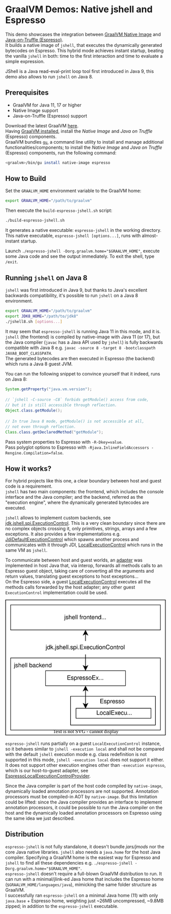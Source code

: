 # GraalVM Demos: Native jshell and Espresso

This demo showcases the integration between [GraalVM Native Image](https://www.graalvm.org/reference-manual/native-image/) and [Java-on-Truffle (Espresso)](https://www.graalvm.org/reference-manual/java-on-truffle/).  
It builds a native image of `jshell`, that executes the dynamically generated bytecodes on Espresso. This hybrid mode achieves instant startup, beating the vanilla `jshell` in both: time to the first interaction and time to evaluate a simple expression.

JShell is a Java read-eval-print loop tool first introduced in Java 9, this demo also allows to run `jshell` on Java 8.

## Prerequisites

- GraalVM for Java 11, 17 or higher
- Native Image support
- Java-on-Truffle (Espresso) support

Download the latest GraalVM [here](https://www.graalvm.org/downloads/).  
Having [GraalVM installed](https://www.graalvm.org/docs/getting-started/#install-graalvm), install the _Native Image_ and _Java on Truffle_ (Espresso) components.  
GraalVM bundles [`gu`](https://www.graalvm.org/reference-manual/graalvm-updater/), a command line utility to install and manage additional functionalities/components; to install the _Native Image_ and _Java on Truffle_ (Espresso) components, run the following command:

```bash
<graalvm>/bin/gu install native-image espresso
```

## How to Build
Set the `GRAALVM_HOME` environment variable to the GraalVM home:
```bash
export GRAALVM_HOME="/path/to/graalvm"
```

Then execute the `build-espresso-jshell.sh` script:
```bash
./build-espresso-jshell.sh
```

It generates a native executable: `espresso-jshell` in the working directory.
This native executable, `espresso-jshell [options...]`, runs with almost-instant startup.

Launch `./espresso-jshell -Dorg.graalvm.home="$GRAALVM_HOME"`, execute some Java code and see the output immediately.
To exit the shell, type `/exit`.

## Running `jshell` on Java 8

`jshell` was first introduced in Java 9, but thanks to Java's excellent backwards compatibility, it's possible to run `jshell` on a Java 8 environment.

```bash
export GRAALVM_HOME="/path/to/graalvm"
export JDK8_HOME="/path/to/jdk8"
./jshell8.sh [options...]
```

It may seem that `espresso-jshell` is running Java 11 in this mode, and it is.  
`jshell` (the frontend) is compiled by native-image with Java 11 (or 17), but the Java compiler (`javac` has a Java API used by `jshell`) is fully backwards compatible with Java 8 e.g. `javac -source 8 -target 8 -bootclasspath JAVA8_BOOT_CLASSPATH`.  
The generated bytecodes are then executed in Espresso (the backend) which runs a Java 8 guest JVM.

You can run the following snippet to convince yourself that it indeed, runs on Java 8:
```java
System.getProperty("java.vm.version");

// `jshell -C-source -C8` forbids getModule() access from code,
// but it is still accessible through reflection.
Object.class.getModule();

// In true Java 8 mode, getModule() is not accessible at all,
// not even through reflection.
Class.class.getDeclaredMethod("getModule");
```

Pass system properties to Espresso with `-R-Dkey=value`.  
Pass polyglot options to Espresso with `-Rjava.InlineFieldAccessors -Rengine.Compilation=false`.

## How it works?
For hybrid projects like this one, a clear boundary between host and guest code is a requirement.  
`jshell` has two main components: the frontend, which includes the console interface and the Java compiler; and the backend, referred as the "execution engine", where the dynamically generated bytecodes are executed.

`jshell` allows to implement custom backends, see [jdk.jshell.spi.ExecutionControl](https://docs.oracle.com/en/java/javase/11/docs/api/jdk.jshell/jdk/jshell/spi/ExecutionControl.html). This is a very clean boundary since there are no complex objects crossing it, only primitives, strings, arrays and a few exceptions. It also provides a few implementations e.g. [JdiDefaultExecutionControl](https://docs.oracle.com/en/java/javase/11/docs/api/jdk.jshell/jdk/jshell/execution/JdiDefaultExecutionControl.html) which spawns another process and communicates with it through JDI, [LocalExecutionControl](https://docs.oracle.com/en/java/javase/11/docs/api/jdk.jshell/jdk/jshell/execution/LocalExecutionControl.html) which runs in the same VM as `jshell`.

To communicate between host and guest worlds, an [adapter](https://github.com/mukel/graalvm-demos/blob/master/espresso-jshell/src/main/java/com/oracle/truffle/espresso/jshell/EspressoExecutionControl.java) was implemented in host Java that, via interop, forwards all methods calls to an Espresso guest object, taking care of converting all the arguments and return values, translating guest exceptions to host exceptions...  
On the Espresso side, a guest [LocalExecutionControl](https://docs.oracle.com/en/java/javase/11/docs/api/jdk.jshell/jdk/jshell/execution/LocalExecutionControl.html) executes all the methods calls forwarded by the host adapter; any other guest `ExecutionControl` implementation could be used.

<p align="center">
    <img src="./diagram.svg">
</p>

`espresso-jshell` runs partially on a guest `LocalExecutionControl` instance, so it behaves similar to `jshell -execution local` and shall not be compared with the default `jshell` execution mode e.g. class redefinition is not supported in this mode, `jshell -execution local` does not support it either. It does not support other execution engines other than `-execution espresso`, which is our host-to-guest adapter, see [EspressoLocalExecutionControlProvider](https://github.com/graalvm/graalvm-demos/blob/master/espresso-jshell/src/main/java/com/oracle/truffle/espresso/jshell/EspressoLocalExecutionControlProvider.java).

Since the Java compiler is part of the host code compiled by `native-image`, dynamically loaded annotation processors are not supported. Annotation processors must be compiled-in AOT by `native-image`. But this limitation could be lifted: since the Java compiler provides an interface to implement annotation processors, it could be possible to run the Java compiler on the host and the dynamically loaded annotation processors on Espresso using the same idea we just described.

## Distribution
`espresso-jshell` is not fully standalone, it doesn't bundle _jars/jmods_ nor the core Java native libraries. `jshell` also needs a `java.home` for the host Java compiler.
Specifying a GraalVM home is the easiest way for Espresso and `jshell` to find all these dependencies e.g. `./espresso-jshell -Dorg.graalvm.home="$GRAALVM_HOME"`.  
`espresso-jshell` doesn't require a full-blown GraalVM distribution to run. It can run with a minimal/jlink-ed Java home that includes the Espresso home (`$GRAALVM_HOME/languages/java`), mimicking the same folder structure as GraalVM.  
I successfully ran `espresso-jshell` on a minimal Java home (11) with only `java.base` + Espresso home, weighting just ~26MB uncompressed, ~9.8MB zipped; in addition to the `espresso-jshell` executable.